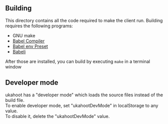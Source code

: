 ## Building
This directory contains all the code required to make the client run.
Building requires the following programs:
- GNU make
- [Babel Compiler](http://babeljs.io/)
- [Babel env Preset](https://github.com/babel/babel-preset-env)
- [Babeli](https://github.com/babel/babili)

After those are installed, you can build by executing `make` in a terminal window

## Developer mode
ukahoot has a "developer mode" which loads the source files instead of the build file.<br>
To enable developer mode, set "ukahootDevMode" in localStorage to any value.<br>
To disable it, delete the "ukahootDevMode" value.<br>